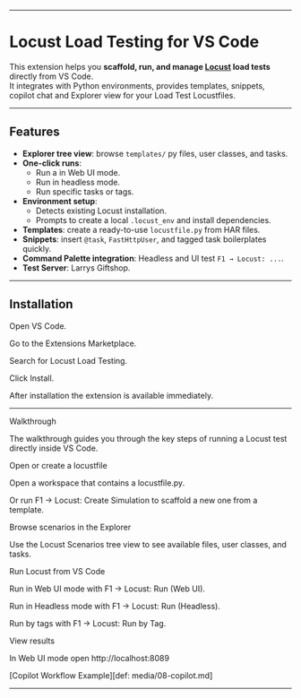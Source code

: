 
---

# Locust Load Testing for VS Code

This extension helps you **scaffold, run, and manage [Locust](https://locust.io/) load tests** directly from VS Code.  
It integrates with Python environments, provides templates, snippets, copilot chat and Explorer view for your Load Test Locustfiles.

---

## Features

* **Explorer tree view**: browse `templates/` py files, user classes, and tasks.
* **One-click runs**:
  * Run a in Web UI mode.
  * Run in headless mode.
  * Run specific tasks or tags.
* **Environment setup**:
  * Detects existing Locust installation.
  * Prompts to create a local `.locust_env` and install dependencies.
* **Templates**: create a ready-to-use `locustfile.py` from HAR files.
* **Snippets**: insert `@task`, `FastHttpUser`, and tagged task boilerplates quickly.
* **Command Palette integration**: Headless and UI test `F1 → Locust: ...`.
* **Test Server**: Larrys Giftshop.

---

## Installation

Open VS Code.

Go to the Extensions Marketplace.

Search for Locust Load Testing.

Click Install.

After installation the extension is available immediately.

---

Walkthrough

The walkthrough guides you through the key steps of running a Locust test directly inside VS Code.

Open or create a locustfile

Open a workspace that contains a locustfile.py.

Or run F1 → Locust: Create Simulation to scaffold a new one from a template.

Browse scenarios in the Explorer

Use the Locust Scenarios tree view to see available files, user classes, and tasks.

Run Locust from VS Code

Run in Web UI mode with F1 → Locust: Run (Web UI).

Run in Headless mode with F1 → Locust: Run (Headless).

Run by tags with F1 → Locust: Run by Tag.

View results

In Web UI mode open http://localhost:8089


[Copilot Workflow Example][def: media/08-copilot.md]

---

